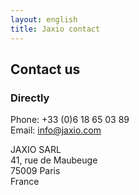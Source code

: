 ```yaml
---
layout: english
title: Jaxio contact
---
```


## Contact us

### Directly

<div class="row">
<div class="span4">
	<p>
	Phone: +33 (0)6 18 65 03 89
	<br/>
	Email: <a href="mailto:info@jaxio.com">info@jaxio.com</a>
	</p>
</div>
<div class="span4">
	<p>JAXIO SARL
	<br/>
	41, rue de Maubeuge
	<br/>
	75009 Paris<br/>
	France
	</p>
	<br/>
	<br/>
</div>
</div>

<!--
### Through this form

<div class="row">
<div id="confirmation" style="display:none" class="alert">
  <button type="button" class="close" data-dismiss="alert">×</button>
	Thank you for contacting us, we will get back to you shortly.
</div>

<div id="questionnaire" class="span12">
	<style>
		form#contact_form label {
			display: inline-block;
			width:100px;
			padding: 0px;
			text-align: right;
		}
		form#contact_form label.required {
			font-weight: bold;
		}
	</style>
       	<form action="https://spreadsheets.google.com/spreadsheet/formResponse?formkey=dFBRSzJDeWZaZWJyV2ozS3FEX3Zld2c6MQ&amp;ifq&amp;theme=0AX42CRMsmRFbUy03NTAzM2Q4My03ODU1LTQ2NzItODI2YS1kZmU5YzdiMzZjOGQ" 
			method="POST" id="contact_form" target="google_form" onsubmit="submitted=true;">
		<input type="hidden" name="pageNumber" value="0"/>
		<input type="hidden" name="backupCache"/>
		<fieldset>
			<p>
				<label for="firstname" class="required">Fistname</label>
				<input id="firstname" type="text" name="entry.0.single" placeholder="Required" required/>
			</p>
			<p>
				<label for="lastname" class="required">Lastname</label>
				<input id="lastname" type="text" name="entry.2.single" placeholder="Required" required/>
			</p>
			<p>
				<label for="email" class="required">Email</label>
				<input id="email" type="email" name="entry.4.single" placeholder="Required" required/>
			</p>
			<p>
				<label for="title">Title</label>
				<input id="title" type="text" name="entry.9.single" placeholder="Optional"/>
			</p>	
			<p>
				<label for="company">Company</label>
				<input id="company" type="text" name="entry.11.single" placeholder="Optional"/>
			</p>
			<p>
				<label for="phone">Phone</label>
				<input id="phone" type="phone" name="entry.6.single" placeholder="Optional"/>
			</p>
			<p>
				<label for="message" class="required" style="vertical-align:top;">Message</label>
				<textarea id="message" name="entry.8.single" placeholder="Your message..." style="width:570px;height: 150px;" required></textarea>
			</p>
			<p>
				<label for="sendit" style="vertical-align:top;">&nbsp;</label>			
				<input id="sendit" type="submit" name="submit" value="Submit"/><br>
			</p>
		</fieldset>
	</form>
</div>


<script type="text/javascript">
	var submitted=false;
	function formLoaded() {
		if(submitted) {
			$("#questionnaire").hide();
			$("#confirmation").show();
		} 
	}
</script>
<iframe name="google_form"
	style="display:none;"
	src="https://spreadsheets.google.com/embeddedform?formkey=dDVxTzhZY0tfaXNoYWVCV0RvWHJWd1E6MQ" 
	onload="formLoaded();">
		Loading...
</iframe>
--><!-- see http://www.morningcopy.com.au/tutorials/how-to-style-google-forms/ -->

